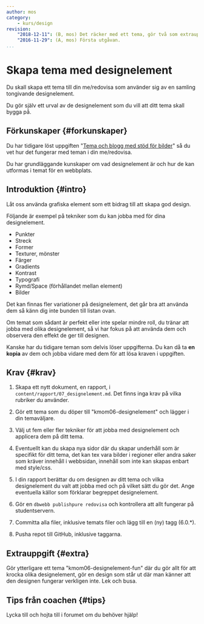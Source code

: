 ```yaml
---
author: mos
category:
    - kurs/design
revision:
    "2018-12-11": (B, mos) Det räcker med ett tema, gör två som extrauppgift.
    "2016-11-29": (A, mos) Första utgåvan.
...
```

Skapa tema med designelement
===================================

Du skall skapa ett tema till din me/redovisa som använder sig av en samling tongivande designelement.

Du gör själv ett urval av de designelement som du vill att ditt tema skall bygga på.

<!--more-->



Förkunskaper {#forkunskaper}
-----------------------

Du har tidigare löst uppgiften "[Tema och blogg med stöd för bilder](uppgift/tema-och-blogg-med-stod-for-bilder)" så du vet hur det fungerar med teman i din me/redovisa.

Du har grundläggande kunskaper om vad designelement är och hur de kan utformas i temat för en webbplats.



Introduktion {#intro}
-----------------------

Låt oss använda grafiska element som ett bidrag till att skapa god design.

Följande är exempel på tekniker som du kan jobba med för dina designelement.

* Punkter
* Streck
* Former
* Texturer, mönster
* Färger
* Gradients
* Kontrast
* Typografi
* Rymd/Space (förhållandet mellan element)
* Bilder

Det kan finnas fler variationer på designelement, det går bra att använda dem så känn dig inte bunden till listan ovan.

Om temat som sådant är perfekt eller inte spelar mindre roll, du tränar att jobba med olika designelement, så vi har fokus på att använda dem och observera den effekt de ger till designen.

Kanske har du tidigare teman som delvis löser uppgifterna. Du kan då ta **en kopia** av dem och jobba vidare med dem för att lösa kraven i uppgiften.



Krav {#krav}
-----------------------

1. Skapa ett nytt dokument, en rapport, i `content/rapport/07_designelement.md`. Det finns inga krav på vilka rubriker du använder.

1. Gör ett tema som du döper till "kmom06-designelement" och lägger i din temaväljare.

1. Välj ut fem eller fler tekniker för att jobba med designelement och applicera dem på ditt tema.

1. Eventuellt kan du skapa nya sidor där du skapar underhåll som är specifikt för ditt tema, det kan tex vara bilder i regioner eller andra saker som kräver innehåll i webbsidan, innehåll som inte kan skapas enbart med style/css.

1. I din rapport berättar du om designen av ditt tema och vilka designelement du valt att jobba med och på vilket sätt du gör det. Ange eventuella källor som förklarar begreppet designelement.

1. Gör en `dbwebb publishpure redovisa` och kontrollera att allt fungerar på studentservern.

1. Committa alla filer, inklusive temats filer och lägg till en (ny) tagg (6.0.\*).

1. Pusha repot till GitHub, inklusive taggarna.



Extrauppgift {#extra}
-----------------------

Gör ytterligare ett tema "kmom06-designelement-fun" där du gör allt för att krocka olika designelement, gör en design som står ut där man känner att den designen fungerar verkligen inte. Lek och busa.



Tips från coachen {#tips}
-----------------------

Lycka till och hojta till i forumet om du behöver hjälp!
